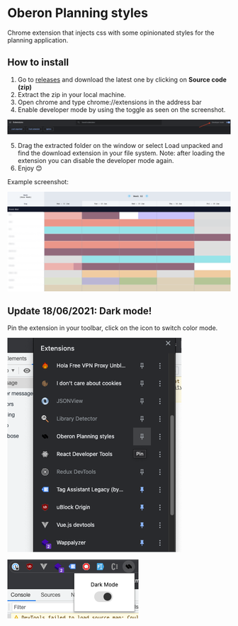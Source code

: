 # Oberon Planning styles

Chrome extension that injects css with some opinionated styles for the planning application.

## How to install

1. Go to [releases](https://github.com/tsimenis/oberon-planning-chrome-extension/releases) and download the latest one by clicking on  **Source code (zip)**
2. Extract the zip in your local machine.
3. Open chrome and type chrome://extensions in the address bar
4. Enable developer mode by using the toggle as seen on the screenshot.

![](https://raw.githubusercontent.com/tsimenis/oberon-planning-chrome-extension/master/screenshot1.png)

5. Drag the extracted folder on the window or select Load unpacked and find the download extension in your file system. Note: after loading the extension you can disable the developer mode again.
6. Enjoy 😊

Example screenshot:

![](https://raw.githubusercontent.com/tsimenis/oberon-planning-chrome-extension/master/screenshot.png)

## Update 18/06/2021: Dark mode!

Pin the extension in your toolbar, click on the icon to switch color mode.

![](https://raw.githubusercontent.com/tsimenis/oberon-planning-chrome-extension/master/screenshot-darkmode.png)

![](https://raw.githubusercontent.com/tsimenis/oberon-planning-chrome-extension/master/screenshot-darkmode1.png)
